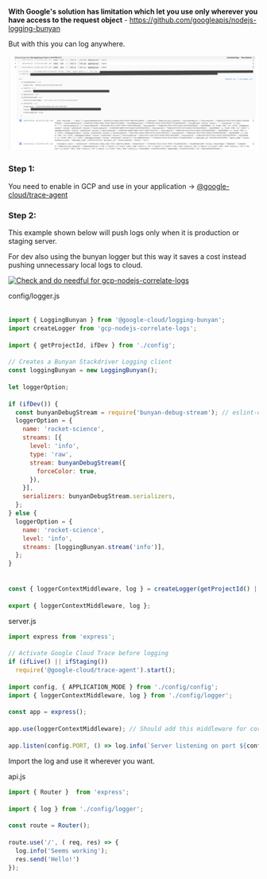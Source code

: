 **With Google's solution has limitation which let you use only wherever you have access to the request object**  - https://github.com/googleapis/nodejs-logging-bunyan

But with this you can log anywhere.

![alt text](./src/QAz6L.png)

### Step 1:

You need to enable in GCP and use in your application -> [@google-cloud/trace-agent](https://www.npmjs.com/package/@google-cloud/trace-agent)


### Step 2:

This example shown below will push logs only when it is production or staging server. 

For dev also using the bunyan logger but this way it saves a cost instead pushing unnecessary local logs to cloud.

[![Check and do needful for gcp-nodejs-correlate-logs](https://github.com/Bala-raj/gcp-nodejs-correlate-logs/actions/workflows/nodejs.yml/badge.svg)](https://github.com/Bala-raj/gcp-nodejs-correlate-logs/actions/workflows/nodejs.yml)

config/logger.js
```javascript

import { LoggingBunyan } from '@google-cloud/logging-bunyan';
import createLogger from 'gcp-nodejs-correlate-logs';

import { getProjectId, ifDev } from './config';

// Creates a Bunyan Stackdriver Logging client
const loggingBunyan = new LoggingBunyan();

let loggerOption;

if (ifDev()) {
  const bunyanDebugStream = require('bunyan-debug-stream'); // eslint-disable-line
  loggerOption = {
    name: 'rocket-science',
    streams: [{
      level: 'info',
      type: 'raw',
      stream: bunyanDebugStream({
        forceColor: true,
      }),
    }],
    serializers: bunyanDebugStream.serializers,
  };
} else {
  loggerOption = {
    name: 'rocket-science',
    level: 'info',
    streams: [loggingBunyan.stream('info')],
  };
}


const { loggerContextMiddleware, log } = createLogger(getProjectId() || 'dev', loggerOption);

export { loggerContextMiddleware, log };

```


server.js

```javascript
import express from 'express';

// Activate Google Cloud Trace before logging
if (ifLive() || ifStaging())
  require('@google-cloud/trace-agent').start(); 

import config, { APPLICATION_MODE } from './config/config';
import { loggerContextMiddleware, log } from './config/logger';

const app = express();

app.use(loggerContextMiddleware); // Should add this middleware for correlating the logs.

app.listen(config.PORT, () => log.info(`Server listening on port ${config.PORT}... Application Mode: ${APPLICATION_MODE}`));

```

Import the log and use it wherever you want. 

api.js

```javascript
import { Router }  from 'express';

import { log } from './config/logger';

const route = Router();

route.use('/', ( req, res) => { 
  log.info('Seems working');
  res.send('Hello!')
});
```